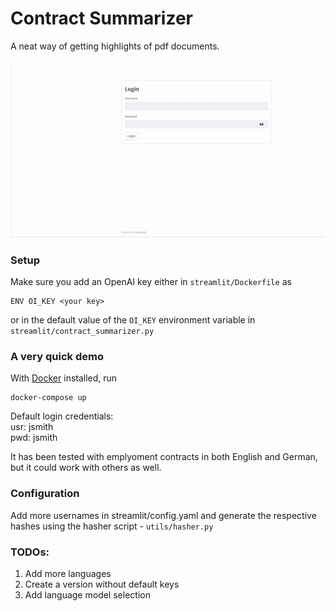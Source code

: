 # Contract Summarizer
A neat way of getting highlights of pdf documents.



![](https://github.com/SimplyVlad/contract-summarizer/blob/main/visuals/demo.gif)


### Setup
Make sure you add an OpenAI key either in ```streamlit/Dockerfile``` as
```
ENV OI_KEY <your key>
```
or in the default value of the ```OI_KEY``` environment variable in ```streamlit/contract_summarizer.py```

### A very quick demo

With [Docker](https://www.docker.com) installed, run

```lang=bash
docker-compose up
```
Default login credentials: <br>
usr: jsmith <br>
pwd: jsmith <br>

It has been tested with emplyoment contracts in both English and German, but it could work with others as well.

### Configuration
Add more usernames in streamlit/config.yaml and generate the respective hashes using the hasher script - ```utils/hasher.py```

### TODOs:
1. Add more languages
2. Create a version without default keys
3. Add language model selection
